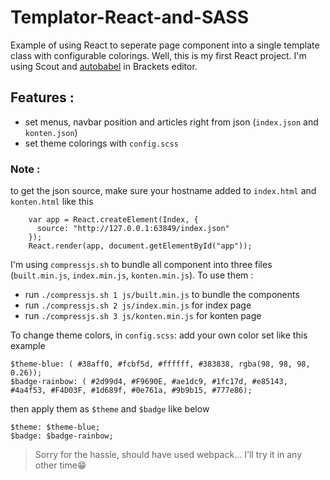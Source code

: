 # Templator-React-and-SASS
Example of using React to seperate page component into a single template class with configurable colorings. Well, this is my first React project. I'm using Scout and [autobabel](https://github.com/anIddan/autobabel) in Brackets editor.

## Features :
- set menus, navbar position and articles right from json (`index.json` and `konten.json`)
- set theme colorings with `config.scss`

### Note :
to get the json source, make sure your hostname added to `index.html` and `konten.html` like this
```
    var app = React.createElement(Index, {
      source: "http://127.0.0.1:63849/index.json"
    });
    React.render(app, document.getElementById("app"));
```

I'm using `compressjs.sh` to bundle all component into three files (`built.min.js`, `index.min.js`, `konten.min.js`).
To use them :
- run `./compressjs.sh 1 js/built.min.js` to bundle the components
- run `./compressjs.sh 2 js/index.min.js` for index page
- run `./compressjs.sh 3 js/konten.min.js` for konten page

To change theme colors, in `config.scss`:
add your own color set like this example
```
$theme-blue: ( #38aff0, #fcbf5d, #ffffff, #383838, rgba(98, 98, 98, 0.26));
$badge-rainbow: ( #2d99d4, #F9690E, #ae1dc9, #1fc17d, #e85143, #4a4f53, #F4D03F, #1d689f, #0e761a, #9b9b15, #777e86);
```
then apply them as `$theme` and `$badge` like below
```
$theme: $theme-blue;
$badge: $badge-rainbow;
```

> Sorry for the hassle, should have used webpack... I'll try it in any other time:grin:
